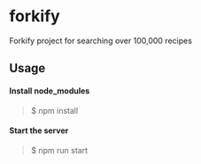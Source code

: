 # forkify
Forkify project for searching over 100,000 recipes

## Usage

#### Install node_modules
> $ npm install

#### Start the server
> $ npm run start
